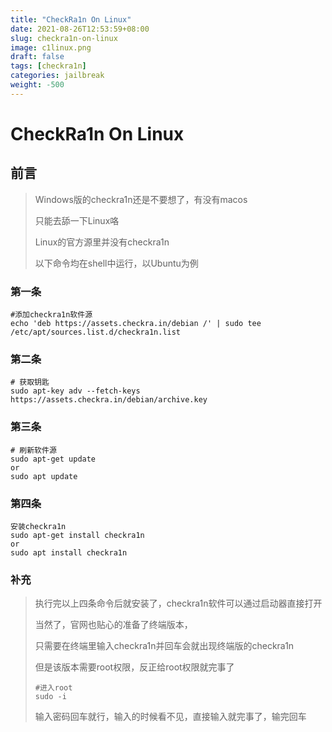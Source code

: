 ```yaml
---
title: "CheckRa1n On Linux"
date: 2021-08-26T12:53:59+08:00
slug: checkra1n-on-linux
image: c1linux.png
draft: false
tags: [checkra1n]
categories: jailbreak
weight: -500
---
```


# CheckRa1n On Linux

## 前言

> Windows版的checkra1n还是不要想了，有没有macos
>
> 只能去舔一下Linux咯
>
> Linux的官方源里并没有checkra1n
>
> 以下命令均在shell中运行，以Ubuntu为例

### 第一条

```shell
#添加checkra1n软件源
echo 'deb https://assets.checkra.in/debian /' | sudo tee /etc/apt/sources.list.d/checkra1n.list
```

### 第二条

```shell
# 获取钥匙
sudo apt-key adv --fetch-keys https://assets.checkra.in/debian/archive.key
```

### 第三条

```shell
# 刷新软件源
sudo apt-get update
or
sudo apt update
```

### 第四条

```shell
安装checkra1n
sudo apt-get install checkra1n
or
sudo apt install checkra1n
```

### 补充

> 执行完以上四条命令后就安装了，checkra1n软件可以通过启动器直接打开
>
> 当然了，官网也贴心的准备了终端版本，
>
> 只需要在终端里输入checkra1n并回车会就出现终端版的checkra1n
>
> 但是该版本需要root权限，反正给root权限就完事了
>
> ```shell
> #进入root
> sudo -i 
> ```
>
> 输入密码回车就行，输入的时候看不见，直接输入就完事了，输完回车





